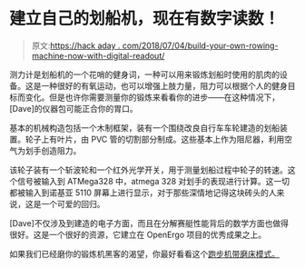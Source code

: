 # 建立自己的划船机，现在有数字读数！

> 原文:[https://hack aday . com/2018/07/04/build-your-own-rowing-machine-now-with-digital-readout/](https://hackaday.com/2018/07/04/build-your-own-rowing-machine-now-with-digital-readout/)

测力计是划船机的一个花哨的健身词，一种可以用来锻炼划船时使用的肌肉的设备。这是一种很好的有氧运动，也可以增强上肢力量，阻力可以根据个人的健身目标而变化。但是也许你需要测量你的锻炼来看看你的进步——在这种情况下，[Dave]的仪器包可能正合你的胃口。

基本的机械构造包括一个木制框架，装有一个围绕改良自行车车轮建造的划船装置。轮子上有叶片，由 PVC 管的切割部分制成。这些基本上作为阻尼器，利用空气为划手创造阻力。

该轮子装有一个斩波轮和一个红外光学开关，用于测量划船过程中轮子的转速。这个信号被输入到 ATMega328 中，atmega 328 对划手的表现进行计算。这一切都被输入到诺基亚 5110 屏幕上进行显示，对于那些深情地记得这块砖头的人来说，这是一个可爱的回归。

[Dave]不仅涉及到建造的电子方面，而且在分解赛艇性能背后的数学方面也做得很好。这是一个很好的资源，它建立在 OpenErgo 项目的优秀成果之上。

如果我们已经磨你的锻炼机黑客的渴望，你最好看看这个[跑步机带磨床模式。](https://hackaday.com/2016/10/07/treadmill-to-belt-grinder-conversion-worked-out/)